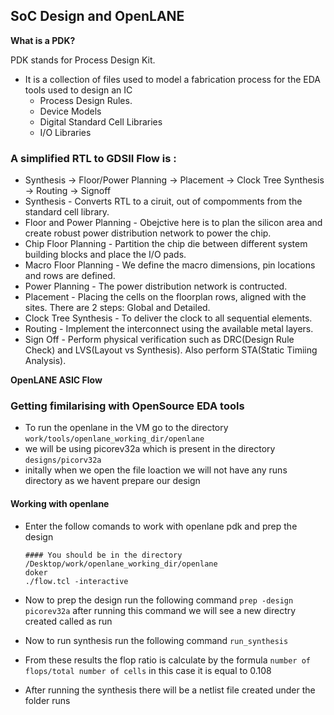## SoC Design and OpenLANE
**What is a PDK?**

PDK stands for Process Design Kit.
- It is a collection of files used to model a fabrication process for the EDA tools used to design an IC
  - Process Design Rules.
  - Device Models
  - Digital Standard Cell Libraries
  - I/O Libraries
### A simplified RTL to GDSII Flow is :

- Synthesis -> Floor/Power Planning -> Placement -> Clock Tree Synthesis -> Routing -> Signoff
- Synthesis - Converts RTL to a ciruit, out of compomments from the standard cell library.
- Floor and Power Planning - Obejctive here is to plan the silicon area and create robust power distribution network to power the chip.
- Chip Floor Planning - Partition the chip die between different system building blocks and place the I/O pads.
- Macro Floor Planning - We define the macro dimensions, pin locations and rows are defined.
- Power Planning - The power distribution network is contructed.
- Placement - Placing the cells on the floorplan rows, aligned with the sites. There are 2 steps: Global and Detailed.
- Clock Tree Synthesis - To deliver the clock to all sequential elements.
- Routing - Implement the interconnect using the available metal layers.
- Sign Off - Perform physical verification such as DRC(Design Rule Check) and LVS(Layout vs Synthesis). Also perform STA(Static Timiing Analysis).

**OpenLANE ASIC Flow**



### Getting fimilarising with OpenSource EDA tools
- To run the openlane in the VM go to the directory ```work/tools/openlane_working_dir/openlane```
- we will be using picorev32a which is present in the directory ```designs/picorv32a```
- initally when we open the file loaction we will not have any runs directory as we havent prepare our design
#### Working with openlane 
- Enter the follow comands to work with openlane pdk and prep the design
  ```
  #### You should be in the directory /Desktop/work/openlane_working_dir/openlane
  doker
  ./flow.tcl -interactive
  ```
  
- Now to prep the design run the following command ```prep -design picorev32a``` after running this command we will see a new directry created called as run

- Now to run synthesis run the following command ```run_synthesis```
  
  
  
- From these results the flop ratio is calculate by the formula ```number of flops/total number of cells``` in this case it is equal to 0.108
- After running the synthesis there will be a netlist file created under the folder runs

